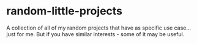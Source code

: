 # random-little-projects
A collection of all of my random projects that have as specific use case... just for me. But if you have similar interests - some of it may be useful.
